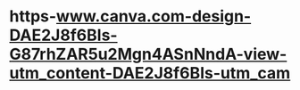 # https-www.canva.com-design-DAE2J8f6BIs-G87rhZAR5u2Mgn4ASnNndA-view-utm_content-DAE2J8f6BIs-utm_cam